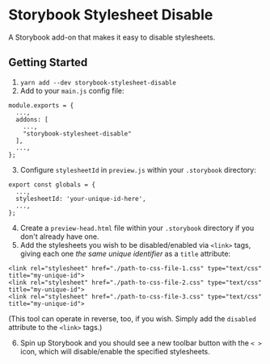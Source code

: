 # Storybook Stylesheet Disable

A Storybook add-on that makes it easy to disable stylesheets.

## Getting Started

1. `yarn add --dev storybook-stylesheet-disable`
2. Add to your `main.js` config file:

```
module.exports = {
  ...,
  addons: [
    ...,
    "storybook-stylesheet-disable"
  ],
  ...,
};
```

3. Configure `stylesheetId` in `preview.js` within your `.storybook` directory:

```
export const globals = {
  ...,
  stylesheetId: 'your-unique-id-here',
  ...,
};
```

4. Create a `preview-head.html` file within your `.storybook` directory if you don't already have one.
5. Add the stylesheets you wish to be disabled/enabled via `<link>` tags, giving each one _the same unique identifier_ as a `title` attribute:

```
<link rel="stylesheet" href="./path-to-css-file-1.css" type="text/css" title="my-unique-id">
<link rel="stylesheet" href="./path-to-css-file-2.css" type="text/css" title="my-unique-id">
<link rel="stylesheet" href="./path-to-css-file-3.css" type="text/css" title="my-unique-id">
```

(This tool can operate in reverse, too, if you wish. Simply add the `disabled` attribute to the `<link>` tags.)

6. Spin up Storybook and you should see a new toolbar button with the `< >` icon, which will disable/enable the specified stylesheets.
